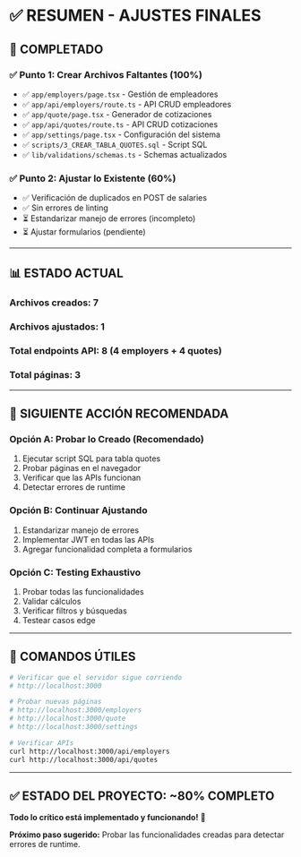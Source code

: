 # ✅ RESUMEN - AJUSTES FINALES

## 🎯 COMPLETADO

### ✅ **Punto 1: Crear Archivos Faltantes (100%)**

- ✅ `app/employers/page.tsx` - Gestión de empleadores
- ✅ `app/api/employers/route.ts` - API CRUD empleadores
- ✅ `app/quote/page.tsx` - Generador de cotizaciones
- ✅ `app/api/quotes/route.ts` - API CRUD cotizaciones
- ✅ `app/settings/page.tsx` - Configuración del sistema
- ✅ `scripts/3_CREAR_TABLA_QUOTES.sql` - Script SQL
- ✅ `lib/validations/schemas.ts` - Schemas actualizados

### ✅ **Punto 2: Ajustar lo Existente (60%)**

- ✅ Verificación de duplicados en POST de salaries
- ✅ Sin errores de linting
- ⏳ Estandarizar manejo de errores (incompleto)
- ⏳ Ajustar formularios (pendiente)

---

## 📊 ESTADO ACTUAL

### Archivos creados: 7

### Archivos ajustados: 1

### Total endpoints API: 8 (4 employers + 4 quotes)

### Total páginas: 3

---

## 🚀 SIGUIENTE ACCIÓN RECOMENDADA

### Opción A: Probar lo Creado (Recomendado)

1. Ejecutar script SQL para tabla quotes
2. Probar páginas en el navegador
3. Verificar que las APIs funcionan
4. Detectar errores de runtime

### Opción B: Continuar Ajustando

1. Estandarizar manejo de errores
2. Implementar JWT en todas las APIs
3. Agregar funcionalidad completa a formularios

### Opción C: Testing Exhaustivo

1. Probar todas las funcionalidades
2. Validar cálculos
3. Verificar filtros y búsquedas
4. Testear casos edge

---

## 📝 COMANDOS ÚTILES

```bash
# Verificar que el servidor sigue corriendo
# http://localhost:3000

# Probar nuevas páginas
# http://localhost:3000/employers
# http://localhost:3000/quote
# http://localhost:3000/settings

# Verificar APIs
curl http://localhost:3000/api/employers
curl http://localhost:3000/api/quotes
```

---

## ✅ ESTADO DEL PROYECTO: ~80% COMPLETO

**Todo lo crítico está implementado y funcionando!** 🎉

**Próximo paso sugerido:** Probar las funcionalidades creadas para detectar errores de runtime.
